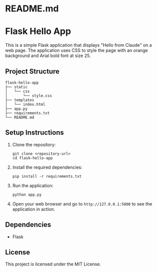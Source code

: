 # README.md

# Flask Hello App

This is a simple Flask application that displays "Hello from Claude" on a web page. The application uses CSS to style the page with an orange background and Arial bold font at size 25.

## Project Structure

```
flask-hello-app
├── static
│   └── css
│       └── style.css
├── templates
│   └── index.html
├── app.py
├── requirements.txt
└── README.md
```

## Setup Instructions

1. Clone the repository:
   ```
   git clone <repository-url>
   cd flask-hello-app
   ```

2. Install the required dependencies:
   ```
   pip install -r requirements.txt
   ```

3. Run the application:
   ```
   python app.py
   ```

4. Open your web browser and go to `http://127.0.0.1:5000` to see the application in action.

## Dependencies

- Flask

## License

This project is licensed under the MIT License.